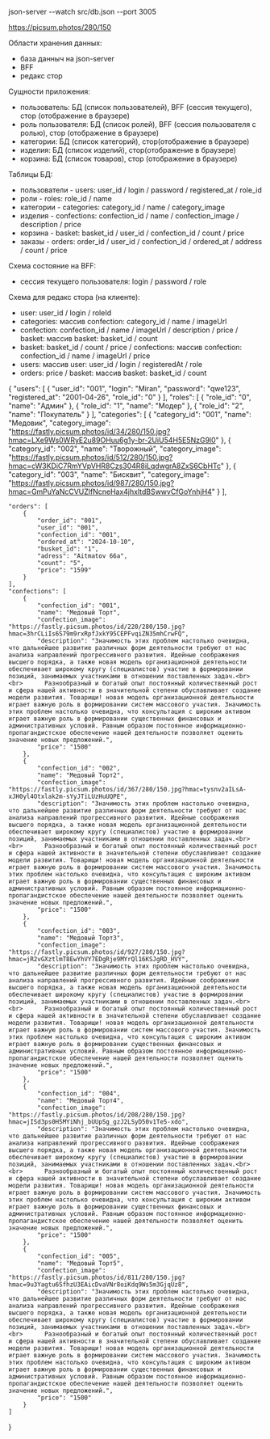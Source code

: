 <!-- cd frontend 
npm run start

cd backend 
npm run dev -->
json-server --watch src/db.json --port 3005

https://picsum.photos/280/150

Области хранения данных:

- база данныч на json-server
- BFF
- редакс стор

Сущности приложения:

- пользователь: БД (список пользователей), BFF (сессия текущего), стор (отображение в браузере)
- роль пользователя: БД (список ролей), BFF (сессия пользователя с ролью), стор (отображение в браузере)
- категории: БД (список категорий), стор(отображение в браузере)
- изделия: БД (список изделий), стор(отображение в браузере)
- корзина: БД (список товаров), стор (отображение в браузере)

Таблицы БД:

- пользователи - users: user_id / login / password / registered_at / role_id
- роли - roles: role_id / name
- категории - categories: category_id / name / category_image
- изделия - confections: confection_id / name / confection_image / description / price
- корзина - basket: basket_id / user_id / confection_id / count / price
- заказы - orders: order_id / user_id / confection_id / ordered_at / address / count / price

Схема состояние на BFF:

- сессия текущего пользователя: login / password / role

Схема для редакс стора (на клиенте):

- user: user_id / login / roleId
- categories: массив confection: category_id / name / imageUrl
- confection: confection_id / name / imageUrl / description / price / basket: массив basket: basket_id / count
- basket: basket_id / count / price / confections: массив confection: confection_id / name / imageUrl / price
- users: массив user: user_id / login / registeredAt / role
- orders: price / basket: массив basket: basket_id / count

{
"users": [
{
"user_id": "001",
"login": "Miran",
"password": "qwe123",
"registered_at": "2001-04-26",
"role_id": "0"
}
],
"roles": [
{
"role_id": "0",
"name": "Админ"
},
{
"role_id": "1",
"name": "Модер"
},
{
"role_id": "2",
"name": "Покупатель"
}
],
"categories": [
{
"category_id": "001",
"name": "Медовик",
"category_image": "https://fastly.picsum.photos/id/34/280/150.jpg?hmac=LXe9Ws0WRyE2u89OHuu6g1y-br-2UiU54H5E5NzG9l0"
},
{
"category_id": "002",
"name": "Творожный",
"category_image": "https://fastly.picsum.photos/id/512/280/150.jpg?hmac=cW3KDiC7RmYVpVHR8Czs304R8iLqdwgrA8ZxS6CbHTc"
},
{
"category_id": "003",
"name": "Бисквит",
"category_image": "https://fastly.picsum.photos/id/987/280/150.jpg?hmac=GmPuYaNcCVUZlfNcneHax4jhxltdBSwwvCfGoYnhjH4"
}
],

    "orders": [
    	{
    		"order_id": "001",
    		"user_id": "001",
    		"confection_id": "001",
    		"ordered_at": "2024-10-10",
    		"busket_id": "1",
    		"adress": "Aitmatov 66a",
    		"count": "5",
    		"price": "1599"
    	}
    ],
    "confections": [
    	{
    		"confection_id": "001",
    		"name": "Медовый Торт",
    		"confection_image": "https://fastly.picsum.photos/id/220/280/150.jpg?hmac=3hrCLiIs6S79m9rxRpfJxkY95CEPFvqiZN35mhCrwFQ",
    		"description": "Значимость этих проблем настолько очевидна, что дальнейшее развитие различных форм деятельности требуют от нас анализа направлений прогрессивного развития. Идейные соображения высшего порядка, а также новая модель организационной деятельности обеспечивает широкому кругу (специалистов) участие в формировании позиций, занимаемых участниками в отношении поставленных задач.<br><br>      Разнообразный и богатый опыт постоянный количественный рост и сфера нашей активности в значительной степени обуславливает создание модели развития. Товарищи! новая модель организационной деятельности играет важную роль в формировании систем массового участия. Значимость этих проблем настолько очевидна, что консультация с широким активом играет важную роль в формировании существенных финансовых и административных условий. Равным образом постоянное информационно-пропагандистское обеспечение нашей деятельности позволяет оценить значение новых предложений.",
    		"price": "1500"
    	},
    	{
    		"confection_id": "002",
    		"name": "Медовый Торт2",
    		"confection_image": "https://fastly.picsum.photos/id/367/280/150.jpg?hmac=tysnv2aILsA-xJH0yl4Otxlak2m-sYyJTiLUzHuUQPE",
    		"description": "Значимость этих проблем настолько очевидна, что дальнейшее развитие различных форм деятельности требуют от нас анализа направлений прогрессивного развития. Идейные соображения высшего порядка, а также новая модель организационной деятельности обеспечивает широкому кругу (специалистов) участие в формировании позиций, занимаемых участниками в отношении поставленных задач.<br><br>      Разнообразный и богатый опыт постоянный количественный рост и сфера нашей активности в значительной степени обуславливает создание модели развития. Товарищи! новая модель организационной деятельности играет важную роль в формировании систем массового участия. Значимость этих проблем настолько очевидна, что консультация с широким активом играет важную роль в формировании существенных финансовых и административных условий. Равным образом постоянное информационно-пропагандистское обеспечение нашей деятельности позволяет оценить значение новых предложений.",
    		"price": "1500"
    	},
    	{
    		"confection_id": "003",
    		"name": "Медовый Торт3",
    		"confection_image": "https://fastly.picsum.photos/id/927/280/150.jpg?hmac=jR2vGXztlmT8EwYhVY7EDgRje9MYrQl16KSJgRD_HVY",
    		"description": "Значимость этих проблем настолько очевидна, что дальнейшее развитие различных форм деятельности требуют от нас анализа направлений прогрессивного развития. Идейные соображения высшего порядка, а также новая модель организационной деятельности обеспечивает широкому кругу (специалистов) участие в формировании позиций, занимаемых участниками в отношении поставленных задач.<br><br>      Разнообразный и богатый опыт постоянный количественный рост и сфера нашей активности в значительной степени обуславливает создание модели развития. Товарищи! новая модель организационной деятельности играет важную роль в формировании систем массового участия. Значимость этих проблем настолько очевидна, что консультация с широким активом играет важную роль в формировании существенных финансовых и административных условий. Равным образом постоянное информационно-пропагандистское обеспечение нашей деятельности позволяет оценить значение новых предложений.",
    		"price": "1500"
    	},
    	{
    		"confection_id": "004",
    		"name": "Медовый Торт4",
    		"confection_image": "https://fastly.picsum.photos/id/208/280/150.jpg?hmac=jISd3ps0H5MYiNhj_bUUpSg_gzJ2LSyD50v1Te5-xdo",
    		"description": "Значимость этих проблем настолько очевидна, что дальнейшее развитие различных форм деятельности требуют от нас анализа направлений прогрессивного развития. Идейные соображения высшего порядка, а также новая модель организационной деятельности обеспечивает широкому кругу (специалистов) участие в формировании позиций, занимаемых участниками в отношении поставленных задач.<br><br>      Разнообразный и богатый опыт постоянный количественный рост и сфера нашей активности в значительной степени обуславливает создание модели развития. Товарищи! новая модель организационной деятельности играет важную роль в формировании систем массового участия. Значимость этих проблем настолько очевидна, что консультация с широким активом играет важную роль в формировании существенных финансовых и административных условий. Равным образом постоянное информационно-пропагандистское обеспечение нашей деятельности позволяет оценить значение новых предложений.",
    		"price": "1500"
    	},
    	{
    		"confection_id": "005",
    		"name": "Медовый Торт5",
    		"confection_image": "https://fastly.picsum.photos/id/811/280/150.jpg?hmac=9u3Yagtu6SfhzU3EAicDvaVNr8oiKdq9Ws5m3GjqUz8",
    		"description": "Значимость этих проблем настолько очевидна, что дальнейшее развитие различных форм деятельности требуют от нас анализа направлений прогрессивного развития. Идейные соображения высшего порядка, а также новая модель организационной деятельности обеспечивает широкому кругу (специалистов) участие в формировании позиций, занимаемых участниками в отношении поставленных задач.<br><br>      Разнообразный и богатый опыт постоянный количественный рост и сфера нашей активности в значительной степени обуславливает создание модели развития. Товарищи! новая модель организационной деятельности играет важную роль в формировании систем массового участия. Значимость этих проблем настолько очевидна, что консультация с широким активом играет важную роль в формировании существенных финансовых и административных условий. Равным образом постоянное информационно-пропагандистское обеспечение нашей деятельности позволяет оценить значение новых предложений.",
    		"price": "1500"
    	}
    ]

}

